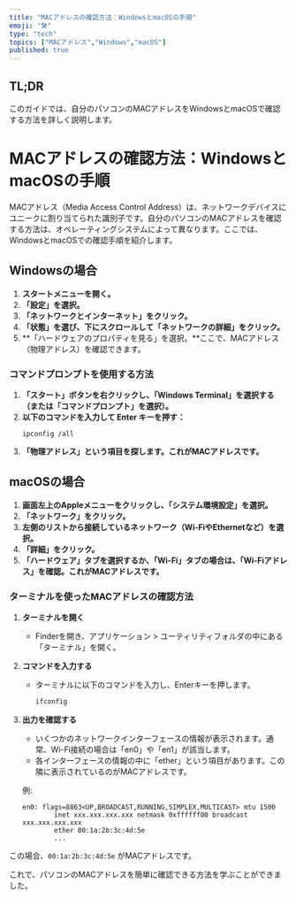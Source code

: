 ```yaml
---
title: "MACアドレスの確認方法：WindowsとmacOSの手順"
emoji: "🛠"
type: "tech"
topics: ["MACアドレス","Windows","macOS"]
published: true
---
```


## TL;DR
このガイドでは、自分のパソコンのMACアドレスをWindowsとmacOSで確認する方法を詳しく説明します。

# MACアドレスの確認方法：WindowsとmacOSの手順

MACアドレス（Media Access Control Address）は、ネットワークデバイスにユニークに割り当てられた識別子です。自分のパソコンのMACアドレスを確認する方法は、オペレーティングシステムによって異なります。ここでは、WindowsとmacOSでの確認手順を紹介します。

## Windowsの場合
1. **スタートメニューを開く。**
2. **「設定」を選択。**
3. **「ネットワークとインターネット」をクリック。**
4. **「状態」を選び、下にスクロールして「ネットワークの詳細」をクリック。**
5. **「ハードウェアのプロパティを見る」を選択。**ここで、MACアドレス（物理アドレス）を確認できます。

### コマンドプロンプトを使用する方法
1. **「スタート」ボタンを右クリックし、「Windows Terminal」を選択する（または「コマンドプロンプト」を選択）。**
2. **以下のコマンドを入力して Enter キーを押す：**
   ```
   ipconfig /all
   ```
3. **「物理アドレス」という項目を探します。これがMACアドレスです。**

## macOSの場合
1. **画面左上のAppleメニューをクリックし、「システム環境設定」を選択。**
2. **「ネットワーク」をクリック。**
3. **左側のリストから接続しているネットワーク（Wi-FiやEthernetなど）を選択。**
4. **「詳細」をクリック。**
5. **「ハードウェア」タブを選択するか、「Wi-Fi」タブの場合は、「Wi-Fiアドレス」を確認。これがMACアドレスです。**

### ターミナルを使ったMACアドレスの確認方法
1. **ターミナルを開く**
   - Finderを開き、アプリケーション > ユーティリティフォルダの中にある「ターミナル」を開く。

2. **コマンドを入力する**
   - ターミナルに以下のコマンドを入力し、Enterキーを押します。
     ```bash
     ifconfig
     ```

3. **出力を確認する**
   - いくつかのネットワークインターフェースの情報が表示されます。通常、Wi-Fi接続の場合は「en0」や「en1」が該当します。
   - 各インターフェースの情報の中に「ether」という項目があります。この隣に表示されているのがMACアドレスです。
   
   例:
   ```
   en0: flags=8863<UP,BROADCAST,RUNNING,SIMPLEX,MULTICAST> mtu 1500
           inet xxx.xxx.xxx.xxx netmask 0xffffff00 broadcast xxx.xxx.xxx.xxx
           ether 00:1a:2b:3c:4d:5e
           ...
   ```

この場合、`00:1a:2b:3c:4d:5e` がMACアドレスです。

これで、パソコンのMACアドレスを簡単に確認できる方法を学ぶことができました。